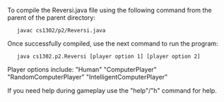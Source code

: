 To compile the Reversi.java file using the following command from the
parent of the parent directory:

       javac cs1302/p2/Reversi.java

Once successfully compiled, use the next command to run the program:

       java cs1302.p2.Reversi [player option 1] [player option 2]

Player options include:
       "Human"
       "ComputerPlayer"
       "RandomComputerPlayer"
       "IntelligentComputerPlayer"

If you need help during gameplay use the "help"/"h" command for help.